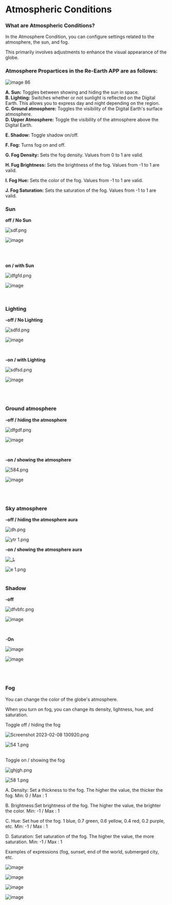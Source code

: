 # Atmospheric Conditions

### What are Atmospheric Conditions?


In the Atmosphere Condition, you can configure settings related to the atmosphere, the sun, and fog.

This primarily involves adjustments to enhance the visual appearance of the globe.
<br>
### Atmosphere Propartices in the Re-Earth APP are as follows:

![image 86](https://github.com/CS-eukarya/User-Manual-English-/assets/154571156/f73148c3-bea7-413b-b6e9-5181192a4587)


**A. Sun:** Toggles between showing and hiding the sun in space.
<br>
**B. Lighting:** Switches whether or not sunlight is reflected on the Digital Earth. This allows you to express day and night depending on the region.
<br>
**C. Ground atmosphere:** Toggles the visibility of the Digital Earth's surface atmosphere.
<br>
**D. Upper Atmosphere:** Toggle the visibility of the atmosphere above the Digital Earth.

**E. Shadow:** Toggle shadow on/off.

**F. Fog:** Turns fog on and off.

**G. Fog Density:** Sets the fog density. Values ​​from 0 to 1 are valid.

**H. Fug Brightness:** Sets the brightness of the fog. Values ​​from -1 to 1 are valid.

**I. Fog Hue:** Sets the color of the fog. Values ​​from -1 to 1 are valid.

**J. Fog Saturation:** Sets the saturation of the fog. Values ​​from -1 to 1 are valid.
<br>

### Sun
**off / No Sun**

![sdf.png](Atmospheric%20Conditions%201be85055d5a747cbb2ab215b2e08c960/sdf.png)


![image](https://github.com/CS-eukarya/User-Manual-English-/assets/154571156/2f1b01c0-8107-4b5c-a318-e8a462aac926)

<br>
<br>


**on / with Sun**

![dfgfd.png](Atmospheric%20Conditions%201be85055d5a747cbb2ab215b2e08c960/dfgfd.png)

![image](https://github.com/CS-eukarya/User-Manual-English-/assets/154571156/2517ee8c-1b96-48c7-ab45-cbcb5e7ff953)

<br>


### Lighting

**-off / No Lighting**

![sdfd.png](Atmospheric%20Conditions%201be85055d5a747cbb2ab215b2e08c960/sdfd.png)

![image](https://github.com/CS-eukarya/User-Manual-English-/assets/154571156/de773647-7d0e-456b-823d-e7359d0cce30)


<br>

**-on / with Lighting**

![sdfsd.png](Atmospheric%20Conditions%201be85055d5a747cbb2ab215b2e08c960/sdfsd.png)

![image](https://github.com/CS-eukarya/User-Manual-English-/assets/154571156/516596d1-dc83-4c1f-a085-305ae187c110)


<br>
<br>

### Ground atmosphere

**-off / hiding the atmosphere**

![dfgdf.png](Atmospheric%20Conditions%201be85055d5a747cbb2ab215b2e08c960/dfgdf.png)

![image](https://github.com/CS-eukarya/User-Manual-English-/assets/154571156/c8a45098-9c72-487c-acb0-173650126788)

<br>

**-on / showing the atmosphere**

![584.png](Atmospheric%20Conditions%201be85055d5a747cbb2ab215b2e08c960/584.png)

![image](https://github.com/CS-eukarya/User-Manual-English-/assets/154571156/daa75b3e-69fb-44da-8010-a3bc39c069b1)

<br>


<br>

### Sky atmosphere

**-off / hiding the atmosphere aura**

![dh.png](Atmospheric%20Conditions%201be85055d5a747cbb2ab215b2e08c960/dh.png)

![ytr 1.png](Atmospheric%20Conditions%201be85055d5a747cbb2ab215b2e08c960/ytr_1.png)
<br>

**-on / showing the atmosphere aura**

![بل](https://github.com/CS-eukarya/User-Manual-English-/assets/154571156/1acc086e-9620-43f0-961a-93924ae9290f)


![e 1.png](Atmospheric%20Conditions%201be85055d5a747cbb2ab215b2e08c960/e_1.png)
<br>
<br>

### Shadow
**-off**

![dfvbfc.png](Atmospheric%20Conditions%201be85055d5a747cbb2ab215b2e08c960/dfvbfc.png)

![image](https://github.com/CS-eukarya/User-Manual-English-/assets/154571156/beac8f61-2b49-41c8-af2e-699e97a8a7c6)

<br>

-**On**
<br>

![image](https://github.com/CS-eukarya/User-Manual-English-/assets/154571156/ca808f69-1930-4323-b832-cf7106740cb0)



![image](https://github.com/CS-eukarya/User-Manual-English-/assets/154571156/e2c81c45-a9a5-44c6-8f71-f92f932dc7d0)

<br>
<br>

### Fog
You can change the color of the globe's atmosphere.

When you turn on fog, you can change its density, lightness, hue, and saturation.

Toggle off / hiding the fog 

![Screenshot 2023-02-08 130920.png](Atmospheric%20Conditions%201be85055d5a747cbb2ab215b2e08c960/Screenshot_2023-02-08_130920.png)

![54 1.png](Atmospheric%20Conditions%201be85055d5a747cbb2ab215b2e08c960/54_1.png)


<br>
Toggle on / showing the fog 

![ghjgh.png](Atmospheric%20Conditions%201be85055d5a747cbb2ab215b2e08c960/ghjgh.png)

![58 1.png](Atmospheric%20Conditions%201be85055d5a747cbb2ab215b2e08c960/58_1.png)
<br>

A. Density: Set a thickness to the fog. The higher the value, the thicker the fog. Min: 0 / Max : 1

B. Brightness:Set brightness of the fog. The higher the value, the brighter the color.  Min: -1 / Max : 1

C. Hue: Set hue of the fog. 1 blue, 0.7 green, 0.6 yellow, 0.4 red, 0.2 purple, etc. Min: -1 / Max : 1

D. Saturation: Set saturation of the fog. The higher the value, the more saturation. Min: -1 / Max : 1

Examples of expressions (fog, sunset, end of the world, submerged city, etc.
<br>

![image](https://github.com/CS-eukarya/User-Manual-English-/assets/154571156/d33c89cc-6d63-4f9d-a618-01092e52e3e4)


![image](https://github.com/CS-eukarya/User-Manual-English-/assets/154571156/a16f4072-e72c-4ecc-90f5-ad5b421b3088)


![image](https://github.com/CS-eukarya/User-Manual-English-/assets/154571156/e419cb3e-320a-40b6-8b21-b9ff4cfe274e)


![image](https://github.com/CS-eukarya/User-Manual-English-/assets/154571156/d50b5957-0c27-4956-ade6-350390969c45)


